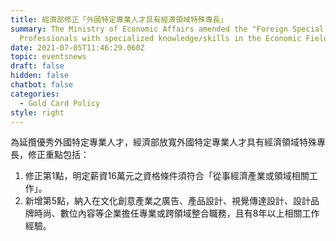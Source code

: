 ```yaml
---
title: 經濟部修正「外國特定專業人才具有經濟領域特殊專長」
summary: The Ministry of Economic Affairs amended the "Foreign Special
  Professionals with specialized knowledge/skills in the Economic Field”.
date: 2021-07-05T11:46:29.060Z
topic: eventsnews
draft: false
hidden: false
chatbot: false
categories:
  - Gold Card Policy
style: right
---
```

為延攬優秀外國特定專業人才，經濟部放寬外國特定專業人才具有經濟領域特殊專長，修正重點包括：

1. 修正第1點，明定薪資16萬元之資格條件須符合「從事經濟產業或領域相關工作」。
2. 新增第5點，納入在文化創意產業之廣告、產品設計、視覺傳達設計、設計品牌時尚、數位內容等企業擔任專業或跨領域整合職務，且有8年以上相關工作經驗。